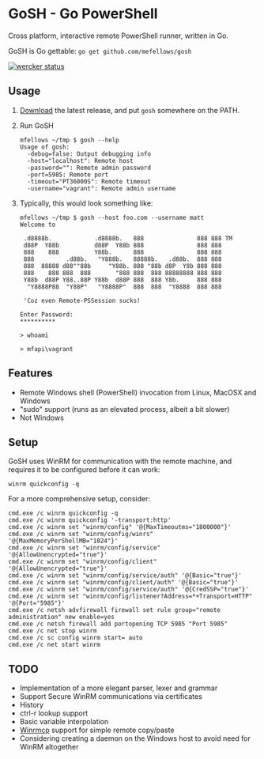 # GoSH - Go PowerShell
Cross platform, interactive remote PowerShell runner, written in Go.

GoSH is Go gettable: `go get github.com/mefellows/gosh`

[![wercker status](https://app.wercker.com/status/da70aaf46f83e3af87471b119c3ba13d/s "wercker status")](https://app.wercker.com/project/bykey/da70aaf46f83e3af87471b119c3ba13d)

## Usage

1. [Download](releases) the latest release, and put `gosh` somewhere on the PATH.
1. Run GoSH

	```
    mfellows ~/tmp $ gosh --help
    Usage of gosh:
      -debug=false: Output debugging info
      -host="localhost": Remote host
      -password="": Remote admin password
      -port=5985: Remote port
      -timeout="PT36000S": Remote timeout
      -username="vagrant": Remote admin username
    ```

1. Typically, this would look something like:

	```
	mfellows ~/tmp $ gosh --host foo.com --username matt
    Welcome to
    
     .d8888b.            .d8888b.   888               888 888 TM
     d88P  Y88b          d88P  Y88b 888               888 888
     888    888          Y88b.      888               888 888
     888         .d88b.   "Y888b.   88888b.   .d88b.  888 888
     888  88888 d88""88b     "Y88b. 888 "88b d8P  Y8b 888 888
     888    888 888  888       "888 888  888 88888888 888 888
     Y88b  d88P Y88..88P Y88b  d88P 888  888 Y8b.     888 888
      "Y8888P88  "Y88P"   "Y8888P"  888  888  "Y8888  888 888
    
     'Coz even Remote-PSSession sucks!
    
    Enter Password:    
    **********

    > whoami
    
    > mfapi\vagrant
    ```

## Features

* Remote Windows shell (PowerShell) invocation from Linux, MacOSX and Windows
* "sudo" support (runs as an elevated process, albeit a bit slower)
* Not Windows

## Setup

GoSH uses WinRM for communication with the remote machine, and requires it to be configured before it can work:

```
winrm quickconfig -q
```

For a more comprehensive setup, consider:

```
cmd.exe /c winrm quickconfig -q
cmd.exe /c winrm quickconfig '-transport:http'
cmd.exe /c winrm set "winrm/config" '@{MaxTimeoutms="1800000"}'
cmd.exe /c winrm set "winrm/config/winrs" '@{MaxMemoryPerShellMB="1024"}'
cmd.exe /c winrm set "winrm/config/service" '@{AllowUnencrypted="true"}'
cmd.exe /c winrm set "winrm/config/client" '@{AllowUnencrypted="true"}'
cmd.exe /c winrm set "winrm/config/service/auth" '@{Basic="true"}'
cmd.exe /c winrm set "winrm/config/client/auth" '@{Basic="true"}'
cmd.exe /c winrm set "winrm/config/service/auth" '@{CredSSP="true"}'
cmd.exe /c winrm set "winrm/config/listener?Address=*+Transport=HTTP" '@{Port="5985"}'
cmd.exe /c netsh advfirewall firewall set rule group="remote administration" new enable=yes
cmd.exe /c netsh firewall add portopening TCP 5985 "Port 5985"
cmd.exe /c net stop winrm
cmd.exe /c sc config winrm start= auto
cmd.exe /c net start winrm
```


## TODO

* Implementation of a more elegant parser, lexer and grammar
* Support Secure WinRM communications via certificates
* History
* ctrl-r lookup support
* Basic variable interpolation
* [Winrmcp](https://github.com/packer-community/winrmcp) support for simple remote copy/paste 
* Considering creating a daemon on the Windows host to avoid need for WinRM altogether

